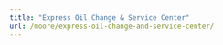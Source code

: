 ```yaml
---
title: "Express Oil Change & Service Center"
url: /moore/express-oil-change-and-service-center/
---
```

